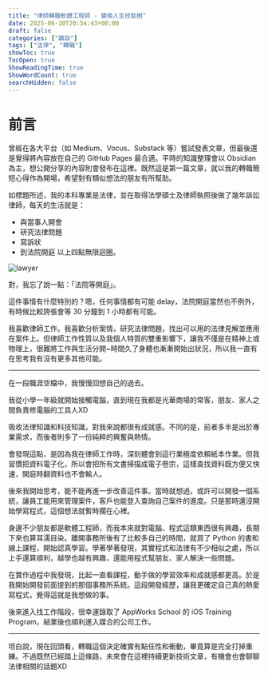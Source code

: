 ```yaml
---
title: "律師轉職軟體工程師 - 變換人生技能樹"
date: 2025-06-30T20:54:43+08:00
draft: false
categories: ["雜談"]
tags: ["法律", "轉職"]
showToc: true
TocOpen: true
ShowReadingTime: true
ShowWordCount: true
searchHidden: false
---
```


# 前言
曾經在各大平台（如 Medium、Vocus、Substack 等）嘗試發表文章，但最後還是覺得將內容放在自己的 GitHub Pages 最合適。平時的知識整理會以 Obsidian 為主，想公開分享的內容則會發布在這裡。既然這是第一篇文章，就以我的轉職簡短心得作為開場，希望對有類似想法的朋友有所幫助。

如標題所述，我的本科專業是法律，並在取得法學碩士及律師執照後做了幾年訴訟律師，每天的生活就是：

- 與當事人開會
- 研究法律問題
- 寫訴狀
- 到法院開庭
以上四點無限迴圈。

![lawyer](/images/2025-06-30-lawyer.jpeg)

對，我忘了說一點：「法院等開庭」。

這件事情有什麼特別的？嗯，任何事情都有可能 delay，法院開庭當然也不例外，有時候比較誇張會等 30 分鐘到 1 小時都有可能。

我喜歡律師工作。我喜歡分析案情，研究法律問題，找出可以用的法律見解並應用在案件上。但律師工作性質以及我個人特質的雙重影響下，讓我不僅是在精神上或物理上，很難將工作與生活分開~時間久了身體也漸漸開始出狀況，所以我一直有在思考我有沒有更多其他可能。

---

在一段職涯空檔中，我慢慢回想自己的過去。

我從小學一年級就開始接觸電腦，直到現在我都是光華商場的常客，朋友、家人之間負責修電腦的工具人XD

吸收法律知識和科技知識，對我來說都很有成就感。不同的是，前者多半是出於專業需求，而後者則多了一份純粹的興奮與熱情。

會發現這點，是因為我在律師工作時，深刻體會到這行業極度依賴紙本作業。但我習慣把資料電子化，所以會把所有文書掃描成電子卷宗，這樣查找資料既方便又快速，開庭時翻資料也不會輸人。

後來我開始思考，能不能再進一步改善這件事。當時就想過，或許可以開發一個系統，讓員工能用來管理案件，客戶也能登入查詢自己案件的進度。只是那時還沒開始學寫程式，這個想法就暫時擱在心裡。

身邊不少朋友都是軟體工程師，而我本來就對電腦、程式這類東西很有興趣，長期下來也算耳濡目染。離開事務所後有了比較多自己的時間，就買了 Python 的書和線上課程，開始認真學習。學著學著發現，其實程式和法律有不少相似之處，所以上手還算順利，越學也越有興趣，還能用程式幫朋友、家人解決一些問題。

在實作過程中我發現，比起一直看課程，動手做的學習效率和成就感都更高。於是我開始開發前面提到的那個事務所系統。這段開發經歷，讓我更確定自己真的熱愛寫程式，覺得這就是我想做的事。

後來進入找工作階段，很幸運錄取了 AppWorks School 的 iOS Training Program，結業後也順利進入媒合的公司工作。

---

坦白說，現在回頭看，轉職這個決定確實有點任性和衝動，畢竟算是完全打掉重練。不過既然已經踏上這條路，未來會在這裡持續更新技術文章，有機會也會聊聊法律相關的話題XD
